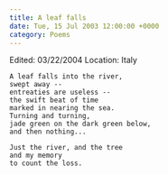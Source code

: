 ```yaml
---
title: A leaf falls
date: Tue, 15 Jul 2003 12:00:00 +0000
category: Poems
---
```


Edited: 03/22/2004
Location: Italy

    A leaf falls into the river,  
    swept away --  
    entreaties are useless --  
    the swift beat of time  
    marked in nearing the sea.  
    Turning and turning,  
    jade green on the dark green below,  
    and then nothing...

    Just the river, and the tree  
    and my memory  
    to count the loss.


